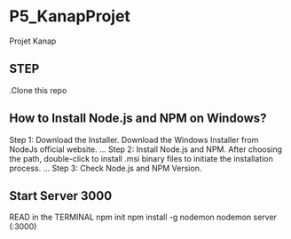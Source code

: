 # P5_KanapProjet 

Projet Kanap 

STEP 
------------------------------
.Clone this repo

How to Install Node.js and NPM on Windows?
------------------------------
Step 1: Download the Installer. Download the Windows Installer from NodeJs official website. ...
Step 2: Install Node.js and NPM. After choosing the path, double-click to install .msi binary files to initiate the installation process. ...
Step 3: Check Node.js and NPM Version.

Start Server 3000
-----------------------------
READ in the TERMINAL 
npm init 
npm install -g nodemon 
nodemon server (:3000) 
